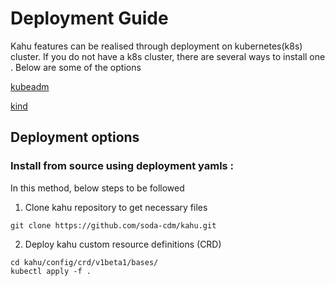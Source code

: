 # Deployment Guide
Kahu features can be realised through deployment on kubernetes(k8s) cluster. 
If you do not have a k8s cluster, there are several ways to install one . Below are some of the options

[kubeadm](https://kubernetes.io/docs/setup/production-environment/tools/kubeadm/install-kubeadm/)

[kind](https://kind.sigs.k8s.io/docs/user/quick-start/)

## Deployment options
### Install from source using  deployment yamls : 
In this method, below steps to be followed
1) Clone kahu repository to get necessary files
```
git clone https://github.com/soda-cdm/kahu.git
```

2) Deploy kahu custom resource definitions (CRD)
```
cd kahu/config/crd/v1beta1/bases/
kubectl apply -f .
```

